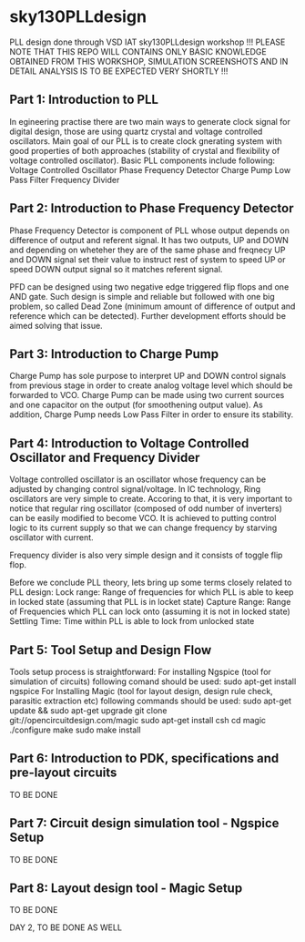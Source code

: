 # sky130PLLdesign
PLL design done through VSD IAT sky130PLLdesign workshop
!!! PLEASE NOTE THAT THIS REPO WILL CONTAINS ONLY BASIC KNOWLEDGE OBTAINED FROM THIS WORKSHOP, SIMULATION SCREENSHOTS AND IN DETAIL ANALYSIS IS TO BE EXPECTED VERY SHORTLY !!!

## Part 1: Introduction to PLL

In egineering practise there are two main ways to generate clock signal for digital design, those are using quartz crystal and voltage controlled oscillators.
Main goal of our PLL is to create clock gnerating system with good properties of both approaches (stability of crystal and flexibility of voltage controlled oscillator).
Basic PLL components include following:
Voltage Controlled Oscillator
Phase Frequency Detector
Charge Pump
Low Pass Filter
Frequency Divider
	
## Part 2: Introduction to Phase Frequency Detector

Phase Frequency Detector is component of PLL whose output depends on difference of output and referent signal. It has two outputs, UP and DOWN and depending on wheteher they are of the same phase and freqnecy UP and DOWN signal set their value to instruct rest of system to speed UP or speed DOWN output signal so it matches referent signal.

PFD can be designed using two negative edge triggered flip flops and one AND gate. Such design is simple and reliable but followed with one big problem, so called Dead Zone (minimum amount of difference of output and reference which can be detected). Further development efforts should be aimed solving that issue.

## Part 3: Introduction to Charge Pump

Charge Pump has sole purpose to interpret UP and DOWN control signals from previous stage in order to create analog voltage level which should be forwarded to VCO.
Charge Pump can be made using two current sources and one capacitor on the output (for smoothening output value). As addition, Charge Pump needs Low Pass Filter in order to ensure its stability.


## Part 4: Introduction to Voltage Controlled Oscillator and Frequency Divider

Voltage controlled oscillator is an oscillator whose frequency can be adjusted by changing control signal/voltage.
In IC technology, Ring oscillators are very simple to create. Accoring to that, it is very important to notice that regular ring oscillator (composed of odd number of inverters) can be easily modified to become VCO. It is achieved to putting control logic to its current supply so that we can change frequency by starving oscillator with current.

Frequency divider is also very simple design and it consists of toggle flip flop.

Before we conclude PLL theory, lets bring up some terms closely related to PLL design:
Lock range: Range of frequencies for which PLL is able to keep in locked state (assuming that PLL is in locket state)
Capture Range: Range of Frequencies which PLL can lock onto (assuming it is not in locked state)
Settling Time: Time within PLL is able to lock from unlocked state

## Part 5: Tool Setup and Design Flow

Tools setup process is straightforward:
For installing Ngspice (tool for simulation of circuits) following comand should be used:
sudo apt-get install ngspice
For Installing Magic (tool for layout design, design rule check, parasitic extraction etc) following commands should be used:
sudo apt-get update && sudo apt-get upgrade
git clone git://opencircuitdesign.com/magic
sudo apt-get install csh
cd magic
./configure
make
sudo make install

## Part 6: Introduction to PDK, specifications and pre-layout circuits

TO BE DONE

## Part 7: Circuit design simulation tool - Ngspice Setup

TO BE DONE

## Part 8: Layout design tool - Magic Setup

TO BE DONE

DAY 2, TO BE DONE AS WELL
